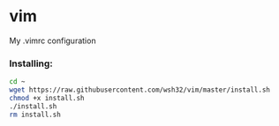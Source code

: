 # vim
My .vimrc configuration

### Installing:

```bash
cd ~
wget https://raw.githubusercontent.com/wsh32/vim/master/install.sh
chmod +x install.sh
./install.sh
rm install.sh
```
